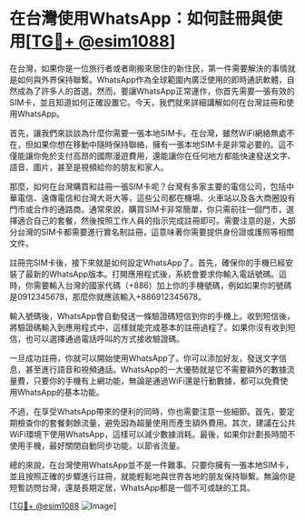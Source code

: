 # 在台灣使用WhatsApp：如何註冊與使用[[TG💪+ @esim1088](https://t.me/s/esim1088)]

在台灣，如果你是一位旅行者或者剛搬來居住的新住民，第一件需要解決的事情就是如何與外界保持聯繫。WhatsApp作為全球範圍內廣泛使用的即時通訊軟體，自然成為了許多人的首選。然而，要讓WhatsApp正常運作，你首先需要一張有效的SIM卡，並且知道如何正確設置它。今天，我們就來詳細講解如何在台灣註冊和使用WhatsApp。

首先，讓我們來談談為什麼你需要一張本地SIM卡。在台灣，雖然WiFi網絡無處不在，但如果你想在移動中隨時保持聯絡，擁有一張本地SIM卡是非常必要的。這不僅能讓你免於支付高昂的國際漫遊費用，還能讓你在任何地方都能快速發送文字、語音、圖片，甚至是視頻給你的朋友和家人。

那麼，如何在台灣購買和註冊一張SIM卡呢？台灣有多家主要的電信公司，包括中華電信、遠傳電信和台灣大哥大等，這些公司都在機場、火車站以及各大商圈設有門市或合作的通路商。通常來說，購買SIM卡非常簡單，你只需前往一個門市，選擇適合自己的套餐，然後按照工作人員的指示完成註冊即可。需要注意的是，大部分台灣的SIM卡都需要進行實名制註冊，這意味著你需要提供身份證或護照等相關文件。

註冊完SIM卡後，接下來就是如何設定WhatsApp了。首先，確保你的手機已經安裝了最新的WhatsApp版本。打開應用程式後，系統會要求你輸入電話號碼。這時，你需要輸入台灣的國家代碼（+886）加上你的手機號碼，例如如果你的號碼是0912345678，那麼你就應該輸入+886912345678。

輸入號碼後，WhatsApp會自動發送一條驗證碼短信到你的手機上。收到短信後，將驗證碼輸入到應用程式中，這樣就能完成基本的註冊過程了。如果你沒有收到短信，也可以選擇通過電話呼叫的方式接收驗證碼。

一旦成功註冊，你就可以開始使用WhatsApp了。你可以添加好友，發送文字信息，甚至進行語音和視頻通話。WhatsApp的一大優勢就是它不需要額外的數據流量費，只要你的手機有上網功能，無論是通過WiFi還是行動數據，都可以免費使用WhatsApp的基本功能。

不過，在享受WhatsApp帶來的便利的同時，你也需要注意一些細節。首先，要定期檢查你的套餐剩餘流量，避免因為超量使用而產生額外費用。其次，建議在公共WiFi環境下使用WhatsApp，這樣可以減少數據消耗。最後，如果你計劃長時間不使用手機，最好關閉自動同步功能，以節省流量。

總的來說，在台灣使用WhatsApp並不是一件難事。只要你擁有一張本地SIM卡，並且按照正確的步驟進行註冊，就能輕鬆地與世界各地的朋友保持聯繫。無論你是短暫訪問台灣，還是長期定居，WhatsApp都是一個不可或缺的工具。

[[TG💪+ @esim1088](https://t.me/s/esim1088) ![Image](https://i.postimg.cc/4NQfJmqS/Snipaste-2025-05-13-00-14-12.png)]